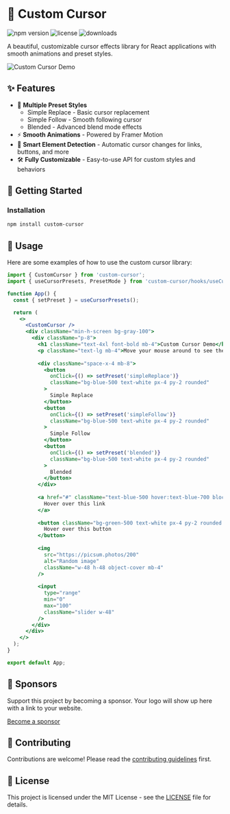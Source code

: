 # 🎯 Custom Cursor

![npm version](https://img.shields.io/npm/v/custom-cursor)
![license](https://img.shields.io/npm/l/custom-cursor)
![downloads](https://img.shields.io/npm/dm/custom-cursor)

A beautiful, customizable cursor effects library for React applications with smooth animations and preset styles.

![Custom Cursor Demo](https://via.placeholder.com/800x400?text=Custom+Cursor+Demo)

## ✨ Features

- 🎨 **Multiple Preset Styles**
    - Simple Replace - Basic cursor replacement
    - Simple Follow - Smooth following cursor
    - Blended - Advanced blend mode effects
- ⚡ **Smooth Animations** - Powered by Framer Motion
- 🎯 **Smart Element Detection** - Automatic cursor changes for links, buttons, and more
- 🛠️ **Fully Customizable** - Easy-to-use API for custom styles and behaviors

## 🚀 Getting Started

### Installation

```bash
npm install custom-cursor
```

## 📖 Usage

Here are some examples of how to use the custom cursor library:

```jsx
import { CustomCursor } from 'custom-cursor';
import { useCursorPresets, PresetMode } from 'custom-cursor/hooks/useCursorPresets';

function App() {
  const { setPreset } = useCursorPresets();

  return (
    <>
      <CustomCursor />
      <div className="min-h-screen bg-gray-100">
        <div className="p-8">
          <h1 className="text-4xl font-bold mb-4">Custom Cursor Demo</h1>
          <p className="text-lg mb-4">Move your mouse around to see the custom cursor in action!</p>
          
          <div className="space-x-4 mb-8">
            <button 
              onClick={() => setPreset('simpleReplace')}
              className="bg-blue-500 text-white px-4 py-2 rounded"
            >
              Simple Replace
            </button>
            <button 
              onClick={() => setPreset('simpleFollow')}
              className="bg-blue-500 text-white px-4 py-2 rounded"
            >
              Simple Follow
            </button>
            <button 
              onClick={() => setPreset('blended')}
              className="bg-blue-500 text-white px-4 py-2 rounded"
            >
              Blended
            </button>
          </div>
          
          <a href="#" className="text-blue-500 hover:text-blue-700 block mb-4">
            Hover over this link
          </a>
          
          <button className="bg-green-500 text-white px-4 py-2 rounded mb-4">
            Hover over this button
          </button>
          
          <img 
            src="https://picsum.photos/200"
            alt="Random image"
            className="w-48 h-48 object-cover mb-4"
          />
          
          <input
            type="range"
            min="0"
            max="100"
            className="slider w-48"
          />
        </div>
      </div>
    </>
  );
}

export default App;
```

## 💖 Sponsors

Support this project by becoming a sponsor. Your logo will show up here with a link to your website.

[Become a sponsor](https://github.com/sponsors/your-username)

## 🤝 Contributing

Contributions are welcome! Please read the [contributing guidelines](CONTRIBUTING.md) first.

## 📄 License

This project is licensed under the MIT License - see the [LICENSE](LICENSE) file for details.
